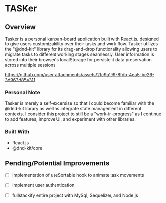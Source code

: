 # TASKer

## Overview

Tasker is a personal kanban-board application built with React.js, designed to give users customizability over their tasks and work flow. Tasker utilizes the "@dnd-kit" library for its drag-and-drop functionality allowing users to migrate tasks to different working stages seamlessly. User information is stored into their browser's localStorage for persistent data preservation across multiple sessions

https://github.com/user-attachments/assets/2fc9a199-8fdb-4ea5-be26-3d963d85a311

### Personal Note

Tasker is merely a self-excersise so that I could become familiar with the @dnd-kit library as well as integrate state management in different contexts. I consider this project to still be a "work-in-progress" as I continue to add features, improve UI, and experiment with other libraries. 

### Built With
* React.js
* @dnd-kit/core

## Pending/Potential Improvements
- [ ] implementation of useSortable hook to animate task movements
- [ ] implement user authentication
- [ ] fullstackify entire project with MySql, Sequelizer, and Node.js





